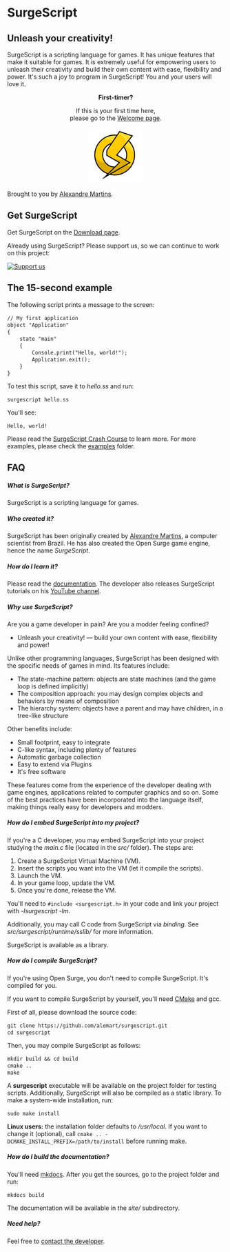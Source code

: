 SurgeScript
===========

Unleash your creativity!
------------------------

SurgeScript is a scripting language for games. It has unique features that make it suitable for games. It is extremely useful for empowering users to unleash their creativity and build their own content with ease, flexibility and power. It's such a joy to program in SurgeScript! You and your users will love it.

<p align="center"><b>First-timer?</b></p>
<p align="center">If this is your first time here,<br>please go to the <a href="https://alemart.github.io/surgescript">Welcome page</a>.</p>
<p align="center"><a href="https://alemart.github.io/surgescript"><img src="docs/img/opensurge.png" alt="SurgeScript"></a></p>

Brought to you by [Alexandre Martins](https://github.com/alemart).

Get SurgeScript
---------------

Get SurgeScript on the [Download page](https://alemart.github.io/surgescript/download).

Already using SurgeScript? Please support us, so we can continue to work on this project:

[![Support us](https://www.paypalobjects.com/en_US/i/btn/btn_donateCC_LG.gif)](https://www.paypal.com/cgi-bin/webscr?cmd=_s-xclick&hosted_button_id=3WAZYYTB22KFG)

The 15-second example
---------------------

The following script prints a message to the screen:

```
// My first application
object "Application"
{
    state "main"
    {
        Console.print("Hello, world!");
        Application.exit();
    }
}
```

To test this script, save it to *hello.ss* and run:

```
surgescript hello.ss
```

You'll see:

```
Hello, world!
```

Please read the [SurgeScript Crash Course](https://alemart.github.io/surgescript/tutorials/hello) to learn more. For more examples, please check the [examples](examples) folder.

FAQ
---

##### What is SurgeScript?

SurgeScript is a scripting language for games.

##### Who created it?

SurgeScript has been originally created by [Alexandre Martins](https://github.com/alemart), a computer scientist from Brazil. He has also created the Open Surge game engine, hence the name *SurgeScript*.

##### How do I learn it?

Please read the [documentation](https://alemart.github.io/surgescript/). The developer also releases SurgeScript tutorials on his [YouTube channel](https://youtube.com/alemart88).

##### Why use SurgeScript?

Are you a game developer in pain? Are you a modder feeling confined?

- Unleash your creativity! — build your own content with ease, flexibility and power!

Unlike other programming languages, SurgeScript has been designed with the specific needs of games in mind. Its features include:

- The state-machine pattern: objects are state machines (and the game loop is defined implicitly)
- The composition approach: you may design complex objects and behaviors by means of composition
- The hierarchy system: objects have a parent and may have children, in a tree-like structure

Other benefits include:

- Small footprint, easy to integrate
- C-like syntax, including plenty of features
- Automatic garbage collection
- Easy to extend via Plugins
- It's free software

These features come from the experience of the developer dealing with game engines, applications related to computer graphics and so on. Some of the best practices have been incorporated into the language itself, making things really easy for developers and modders.

##### How do I embed SurgeScript into my project?

If you're a C developer, you may embed SurgeScript into your project studying the *main.c* file (located in the *src/* folder). The steps are:

1. Create a SurgeScript Virtual Machine (VM).
2. Insert the scripts you want into the VM (let it compile the scripts).
3. Launch the VM.
4. In your game loop, update the VM.
5. Once you're done, release the VM.

You'll need to `#include <surgescript.h>` in your code and link your project with *-lsurgescript -lm*.

Additionally, you may call C code from SurgeScript via *binding*. See *src/surgescript/runtime/sslib/* for more information.

SurgeScript is available as a library.

##### How do I compile SurgeScript?

If you're using Open Surge, you don't need to compile SurgeScript. It's compiled for you.

If you want to compile SurgeScript by yourself, you'll need [CMake](https://cmake.org) and gcc.

First of all, please download the source code:

```
git clone https://github.com/alemart/surgescript.git
cd surgescript
```

Then, you may compile SurgeScript as follows:

```
mkdir build && cd build
cmake ..
make
```

A **surgescript** executable will be available on the project folder for testing scripts. Additionally, SurgeScript will also be compiled as a static library. To make a system-wide installation, run:

```
sudo make install
```

**Linux users:** the installation folder defaults to */usr/local*. If you want to change it (optional), call `cmake .. -DCMAKE_INSTALL_PREFIX=/path/to/install` before running make.

##### How do I build the documentation?

You'll need [mkdocs](http://www.mkdocs.org). After you get the sources, go to the project folder and run:

```
mkdocs build
```

The documentation will be available in the *site/* subdirectory.

##### Need help?

Feel free to [contact the developer](https://youtube.com/alemart88).